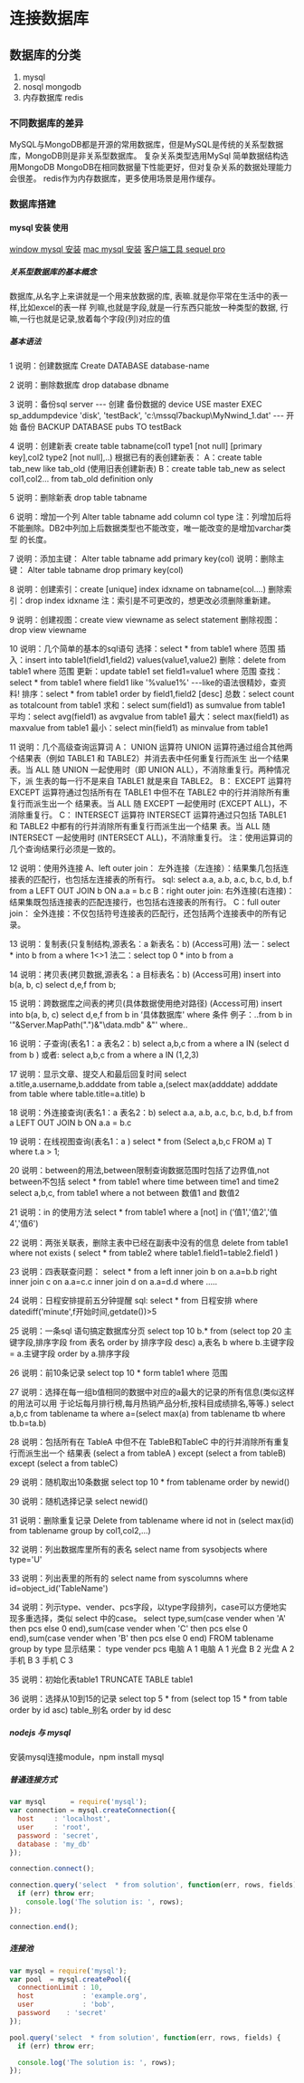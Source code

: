 # 连接数据库

## 数据库的分类
1. mysql
2. nosql mongodb
3. 内存数据库 redis

### 不同数据库的差异

MySQL与MongoDB都是开源的常用数据库，但是MySQL是传统的关系型数据库，MongoDB则是非关系型数据库。
复杂关系类型选用MySql
简单数据结构选用MongoDB
MongoDB在相同数据量下性能更好，但对复杂关系的数据处理能力会很差。
redis作为内存数据库，更多使用场景是用作缓存。

### 数据库搭建

#### mysql 安装 使用

<a href="http://www.cnblogs.com/qiyebao/p/3887055.html" target="_blank">window mysql 安装</a>
<a href="http://www.cnblogs.com/macro-cheng/archive/2011/10/25/mysql-001.html" target="_blank">mac mysql 安装</a>
<a href="http://www.sequelpro.com/" target="_blank">客户端工具 sequel pro</a>

##### 关系型数据库的基本概念

数据库,从名字上来讲就是一个用来放数据的库,
表嘛.就是你平常在生活中的表一样,比如excel的表一样
列嘛,也就是字段,就是一行东西只能放一种类型的数据,
行嘛,一行也就是记录,放着每个字段(列)对应的值

##### 基本语法

1 说明：创建数据库 
Create DATABASE database-name 

2 说明：删除数据库 
drop database dbname 

3 说明：备份sql server 
--- 创建 备份数据的 device 
USE master 
EXEC sp_addumpdevice 'disk', 'testBack', 'c:\mssql7backup\MyNwind_1.dat' 
--- 开始 备份 
BACKUP DATABASE pubs TO testBack 

4 说明：创建新表 
create table tabname(col1 type1 [not null] [primary key],col2 type2 [not null],..) 
根据已有的表创建新表： 
A：create table tab_new like tab_old (使用旧表创建新表) 
B：create table tab_new as select col1,col2… from tab_old definition only 

5 说明：删除新表 
drop table tabname 

6 说明：增加一个列 
Alter table tabname add column col type 
注：列增加后将不能删除。DB2中列加上后数据类型也不能改变，唯一能改变的是增加varchar类型 
的长度。 

7 说明：添加主键： Alter table tabname add primary key(col) 
说明：删除主键： Alter table tabname drop primary key(col) 

8 说明：创建索引：create [unique] index idxname on tabname(col….) 
删除索引：drop index idxname 
注：索引是不可更改的，想更改必须删除重新建。 

9 说明：创建视图：create view viewname as select statement 
删除视图：drop view viewname 

10 说明：几个简单的基本的sql语句 
选择：select * from table1 where 范围 
插入：insert into table1(field1,field2) values(value1,value2) 
删除：delete from table1 where 范围 
更新：update table1 set field1=value1 where 范围 
查找：select * from table1 where field1 like '%value1%' ---like的语法很精妙，查资料! 
排序：select * from table1 order by field1,field2 [desc] 
总数：select count as totalcount from table1 
求和：select sum(field1) as sumvalue from table1 
平均：select avg(field1) as avgvalue from table1 
最大：select max(field1) as maxvalue from table1 
最小：select min(field1) as minvalue from table1 

11 说明：几个高级查询运算词 
A： UNION 运算符 
UNION 运算符通过组合其他两个结果表（例如 TABLE1 和 TABLE2）并消去表中任何重复行而派生 
出一个结果表。当 ALL 随 UNION 一起使用时（即 UNION ALL），不消除重复行。两种情况下，派 
生表的每一行不是来自 TABLE1 就是来自 TABLE2。 
B： EXCEPT 运算符 
EXCEPT 运算符通过包括所有在 TABLE1 中但不在 TABLE2 中的行并消除所有重复行而派生出一个 
结果表。当 ALL 随 EXCEPT 一起使用时 (EXCEPT ALL)，不消除重复行。 
C： INTERSECT 运算符 
INTERSECT 运算符通过只包括 TABLE1 和 TABLE2 中都有的行并消除所有重复行而派生出一个结果 
表。当 ALL 随 INTERSECT 一起使用时 (INTERSECT ALL)，不消除重复行。 
注：使用运算词的几个查询结果行必须是一致的。 

12 说明：使用外连接 
A、left outer join： 
左外连接（左连接）：结果集几包括连接表的匹配行，也包括左连接表的所有行。 
sql: select a.a, a.b, a.c, b.c, b.d, b.f from a LEFT OUT JOIN b ON a.a = b.c 
B：right outer join: 
右外连接(右连接)：结果集既包括连接表的匹配连接行，也包括右连接表的所有行。 
C：full outer join： 
全外连接：不仅包括符号连接表的匹配行，还包括两个连接表中的所有记录。 

13 说明：复制表(只复制结构,源表名：a 新表名：b) (Access可用) 
法一：select * into b from a where 1<>1 
法二：select top 0 * into b from a 

14 说明：拷贝表(拷贝数据,源表名：a 目标表名：b) (Access可用) 
insert into b(a, b, c) select d,e,f from b; 

15 说明：跨数据库之间表的拷贝(具体数据使用绝对路径) (Access可用) 
insert into b(a, b, c) select d,e,f from b in ‘具体数据库' where 条件 
例子：..from b in '"&Server.MapPath(".")&"\data.mdb" &"' where.. 

16 说明：子查询(表名1：a 表名2：b) 
select a,b,c from a where a IN (select d from b ) 或者: select a,b,c from a where a IN 
(1,2,3) 

17 说明：显示文章、提交人和最后回复时间 
select a.title,a.username,b.adddate from table a,(select max(adddate) adddate from 
table where table.title=a.title) b 

18 说明：外连接查询(表名1：a 表名2：b) 
select a.a, a.b, a.c, b.c, b.d, b.f from a LEFT OUT JOIN b ON a.a = b.c 

19 说明：在线视图查询(表名1：a ) 
select * from (Select a,b,c FROM a) T where t.a > 1; 

20 说明：between的用法,between限制查询数据范围时包括了边界值,not between不包括 
select * from table1 where time between time1 and time2 
select a,b,c, from table1 where a not between 数值1 and 数值2 

21 说明：in 的使用方法 
select * from table1 where a [not] in (‘值1','值2','值4','值6') 

22 说明：两张关联表，删除主表中已经在副表中没有的信息 
delete from table1 where not exists ( select * from table2 where 
table1.field1=table2.field1 ) 

23 说明：四表联查问题： 
select * from a left inner join b on a.a=b.b right inner join c on a.a=c.c inner join 
d on a.a=d.d where ..... 

24 说明：日程安排提前五分钟提醒 
sql: select * from 日程安排 where datediff('minute',f开始时间,getdate())>5 

25 说明：一条sql 语句搞定数据库分页 
select top 10 b.* from (select top 20 主键字段,排序字段 from 表名 order by 排序字段 
desc) a,表名 b where b.主键字段 = a.主键字段 order by a.排序字段 

26 说明：前10条记录 
select top 10 * form table1 where 范围 

27 说明：选择在每一组b值相同的数据中对应的a最大的记录的所有信息(类似这样的用法可以用 
于论坛每月排行榜,每月热销产品分析,按科目成绩排名,等等.) 
select a,b,c from tablename ta where a=(select max(a) from tablename tb where 
tb.b=ta.b) 

28 说明：包括所有在 TableA 中但不在 TableB和TableC 中的行并消除所有重复行而派生出一个 
结果表 
(select a from tableA ) except (select a from tableB) except (select a from tableC) 

29 说明：随机取出10条数据 
select top 10 * from tablename order by newid() 

30 说明：随机选择记录 
select newid() 

31 说明：删除重复记录 
Delete from tablename where id not in (select max(id) from tablename group by 
col1,col2,...) 

32 说明：列出数据库里所有的表名 
select name from sysobjects where type='U' 

33 说明：列出表里的所有的 
select name from syscolumns where id=object_id('TableName') 

34 说明：列示type、vender、pcs字段，以type字段排列，case可以方便地实现多重选择，类似 
select 中的case。 
select type,sum(case vender when 'A' then pcs else 0 end),sum(case vender when 'C' 
then pcs else 0 end),sum(case vender when 'B' then pcs else 0 end) FROM tablename 
group by type 
显示结果： 
type vender pcs 
电脑 A 1 
电脑 A 1 
光盘 B 2 
光盘 A 2 
手机 B 3 
手机 C 3 

35 说明：初始化表table1 
TRUNCATE TABLE table1 


36 说明：选择从10到15的记录 
select top 5 * from (select top 15 * from table order by id asc) table_别名 order by 
id desc 

##### nodejs 与 mysql

安装mysql连接module，npm install mysql

##### 普通连接方式
```javascript 
var mysql      = require('mysql');
var connection = mysql.createConnection({
  host     : 'localhost',
  user     : 'root',
  password : 'secret',
  database : 'my_db'
});

connection.connect();

connection.query('select  * from solution', function(err, rows, fields) {
  if (err) throw err;
    console.log('The solution is: ', rows);
});

connection.end();
```


##### 连接池
```javascript
var mysql = require('mysql');
var pool  = mysql.createPool({
  connectionLimit : 10,
  host            : 'example.org',
  user            : 'bob',
  password    : 'secret'
});

pool.query('select  * from solution', function(err, rows, fields) {
  if (err) throw err;

  console.log('The solution is: ', rows);
});
```
